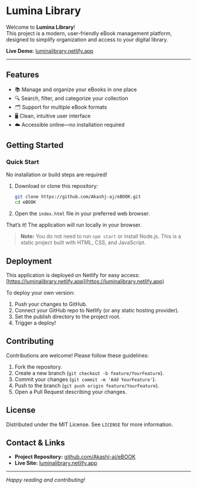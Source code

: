 # Lumina Library

Welcome to **Lumina Library**!  
This project is a modern, user-friendly eBook management platform, designed to simplify organization and access to your digital library.

**Live Demo:** [luminalibrary.netlify.app](https://luminalibrary.netlify.app)

---

## Features

- 📚 Manage and organize your eBooks in one place
- 🔍 Search, filter, and categorize your collection
- 🗂️ Support for multiple eBook formats
- 🖥️ Clean, intuitive user interface
- ☁️ Accessible online—no installation required

## Getting Started

### Quick Start

No installation or build steps are required!

1. Download or clone this repository:
   ```bash
   git clone https://github.com/Akashj-aj/eBOOK.git
   cd eBOOK
   ```
2. Open the `index.html` file in your preferred web browser.

That’s it! The application will run locally in your browser.

> **Note:** You do not need to run `npm start` or install Node.js. This is a static project built with HTML, CSS, and JavaScript.

## Deployment

This application is deployed on Netlify for easy access:  
[https://luminalibrary.netlify.app](https://luminalibrary.netlify.app)

To deploy your own version:

1. Push your changes to GitHub.
2. Connect your GitHub repo to Netlify (or any static hosting provider).
3. Set the publish directory to the project root.
4. Trigger a deploy!

## Contributing

Contributions are welcome! Please follow these guidelines:

1. Fork the repository.
2. Create a new branch (`git checkout -b feature/YourFeature`).
3. Commit your changes (`git commit -m 'Add YourFeature'`).
4. Push to the branch (`git push origin feature/YourFeature`).
5. Open a Pull Request describing your changes.

## License

Distributed under the MIT License. See `LICENSE` for more information.

## Contact & Links

- **Project Repository:** [github.com/Akashj-aj/eBOOK](https://github.com/Akashj-aj/eBOOK)
- **Live Site:** [luminalibrary.netlify.app](https://luminalibrary.netlify.app)

---

*Happy reading and contributing!*
